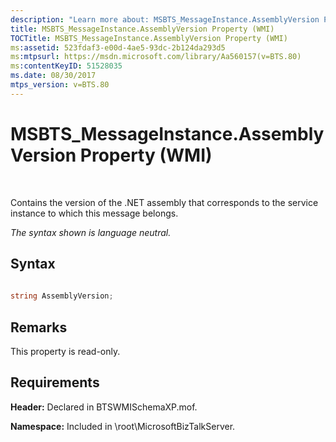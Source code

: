 ```yaml
---
description: "Learn more about: MSBTS_MessageInstance.AssemblyVersion Property (WMI)"
title: MSBTS_MessageInstance.AssemblyVersion Property (WMI)
TOCTitle: MSBTS_MessageInstance.AssemblyVersion Property (WMI)
ms:assetid: 523fdaf3-e00d-4ae5-93dc-2b124da293d5
ms:mtpsurl: https://msdn.microsoft.com/library/Aa560157(v=BTS.80)
ms:contentKeyID: 51528035
ms.date: 08/30/2017
mtps_version: v=BTS.80
---
```


# MSBTS\_MessageInstance.AssemblyVersion Property (WMI)

 

Contains the version of the .NET assembly that corresponds to the service instance to which this message belongs.

*The syntax shown is language neutral.*

## Syntax

```C#
  
string AssemblyVersion;  
```

## Remarks

This property is read-only.

## Requirements

**Header:** Declared in BTSWMISchemaXP.mof.

**Namespace:** Included in \\root\\MicrosoftBizTalkServer.

